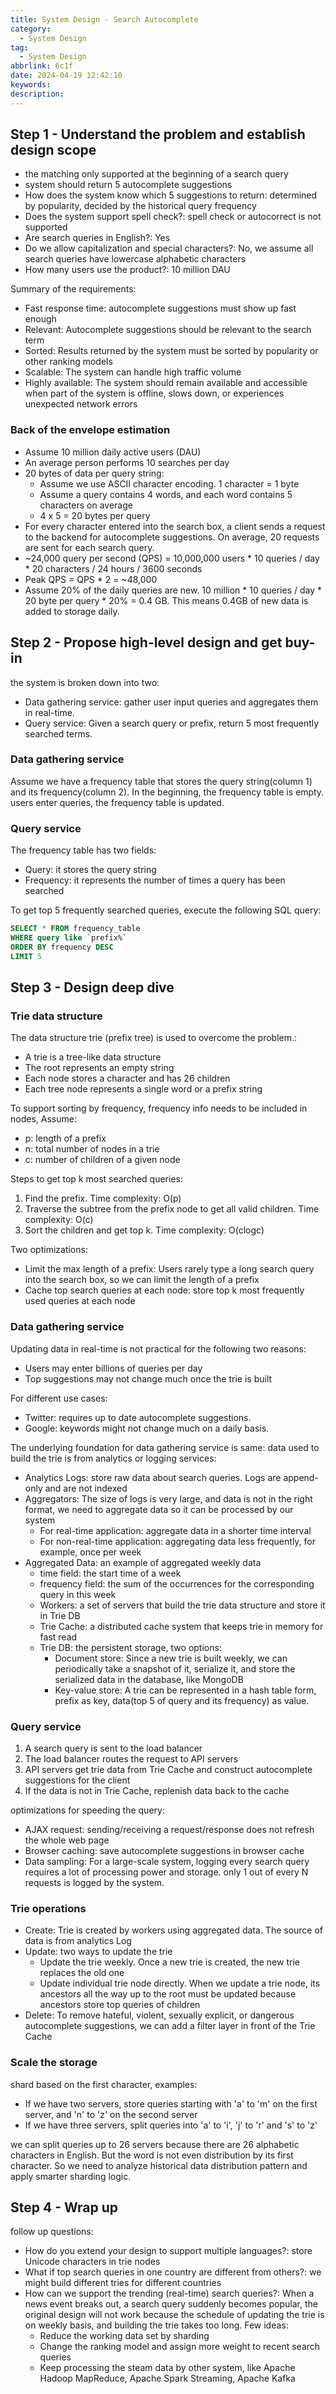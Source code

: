 ```yaml
---
title: System Design - Search Autocomplete
category:
  - System Design
tag:
  - System Design
abbrlink: 6c1f
date: 2024-04-19 12:42:10
keywords:
description:
---
```


## Step 1 - Understand the problem and establish design scope
* the matching only supported at the beginning of a search query
* system should return 5 autocomplete suggestions
* How does the system know which 5 suggestions to return: determined by popularity, decided by the historical query frequency
* Does the system support spell check?: spell check or autocorrect is not supported
* Are search queries in English?: Yes
* Do we allow capitalization and special characters?: No, we assume all search queries have lowercase alphabetic characters
* How many users use the product?: 10 million DAU

Summary of the requirements:
* Fast response time: autocomplete suggestions must show up fast enough
* Relevant: Autocomplete suggestions should be relevant to the search term
* Sorted: Results returned by the system must be sorted by popularity or other ranking models
* Scalable: The system can handle high traffic volume
* Highly available: The system should remain available and accessible when part of the system is offline, slows down, or experiences unexpected network errors

### Back of the envelope estimation
* Assume 10 million daily active users (DAU)
* An average person performs 10 searches per day
* 20 bytes of data per query string:
    * Assume we use ASCII character encoding. 1 character = 1 byte
    * Assume a query contains 4 words, and each word contains 5 characters on average
    * 4 x 5 = 20 bytes per query
* For every character entered into the search box, a client sends a request to the backend for autocomplete suggestions. On average, 20 requests are sent for each search query.
* ~24,000 query per second (QPS) = 10,000,000 users * 10 queries / day * 20 characters / 24 hours / 3600 seconds
* Peak QPS = QPS * 2 = ~48,000
* Assume 20% of the daily queries are new. 10 million * 10 queries / day * 20 byte per query * 20% = 0.4 GB. This means 0.4GB of new data is added to storage daily.


## Step 2 - Propose high-level design and get buy-in
the system is broken down into two:
* Data gathering service: gather user input queries and aggregates them in real-time.
* Query service: Given a search query or prefix, return 5 most frequently searched terms.

### Data gathering service
Assume we have a frequency table that stores the query string(column 1) and its frequency(column 2).  In the beginning, the frequency table is empty. users enter queries, the frequency table is updated.

### Query service
The frequency table has two fields:
* Query: it stores the query string
* Frequency: it represents the number of times a query has been searched

To get top 5 frequently searched queries, execute the following SQL query:
```sql
SELECT * FROM frequency_table
WHERE query like `prefix%`
ORDER BY frequency DESC
LIMIT 5
```


## Step 3 - Design deep dive
### Trie data structure
The data structure trie (prefix tree) is used to overcome the problem.:
* A trie is a tree-like data structure
* The root represents an empty string
* Each node stores a character and has 26 children
* Each tree node represents a single word or a prefix string

To support sorting by frequency, frequency info needs to be included in nodes, Assume:
* p: length of a prefix
* n: total number of nodes in a trie
* c: number of children of a given node

Steps to get top k most searched queries:
1. Find the prefix. Time complexity: O(p)
2. Traverse the subtree from the prefix node to get all valid children. Time complexity: O(c)
3. Sort the children and get top k. Time complexity: O(clogc)

Two optimizations:
* Limit the max length of a prefix: Users rarely type a long search query into the search box, so we can limit the length of a prefix
* Cache top search queries at each node: store top k most frequently used queries at each node

### Data gathering service
Updating data in real-time is not practical for the following two reasons:
* Users may enter billions of queries per day
* Top suggestions may not change much once the trie is built

For different use cases:
* Twitter: requires up to date autocomplete suggestions.
* Google: keywords might not change much on a daily basis.

The underlying foundation for data gathering service is same: data used to build the trie is from analytics or logging services:
* Analytics Logs: store raw data about search queries. Logs are append-only and are not indexed
* Aggregators: The size of logs is very large, and data is not in the right format, we need to aggregate data so it can be processed by our system
    * For real-time application: aggregate data in a shorter time interval
    * For non-real-time application: aggregating data less frequently, for example, once per week
* Aggregated Data: an example of aggregated weekly data
    * time field: the start time of a week
    * frequency field: the sum of the occurrences for the corresponding query in this week
    * Workers: a set of servers that build the trie data structure and store it in Trie DB
    * Trie Cache: a distributed cache system that keeps trie in memory for fast read
    * Trie DB: the persistent storage, two options:
        * Document store: Since a new trie is built weekly, we can periodically take a snapshot of it, serialize it, and store the serialized data in the database, like MongoDB
        * Key-value store: A trie can be represented in a hash table form, prefix as key, data(top 5 of query and its frequency) as value.

### Query service
1. A search query is sent to the load balancer
2. The load balancer routes the request to API servers
3. API servers get trie data from Trie Cache and construct autocomplete suggestions for the client
4. If the data is not in Trie Cache, replenish data back to the cache

optimizations for speeding the query:
* AJAX request: sending/receiving a request/response does not refresh the whole web page
* Browser caching: save autocomplete suggestions in browser cache
* Data sampling: For a large-scale system, logging every search query requires a lot of processing power and storage. only 1 out of every N requests is logged by the system.

### Trie operations
* Create: Trie is created by workers using aggregated data. The source of data is from analytics Log
* Update: two ways to update the trie
    * Update the trie weekly. Once a new trie is created, the new trie replaces the old one
    * Update individual trie node directly. When we update a trie node, its ancestors all the way up to the root must be updated because ancestors store top queries of children
* Delete: To remove hateful, violent, sexually explicit, or dangerous autocomplete suggestions, we can add a filter layer in front of the Trie Cache

### Scale the storage
shard based on the first character, examples:
* If we have two servers, store queries starting with 'a' to 'm' on the first server, and 'n' to 'z' on the second server
* If we have three servers, split queries into 'a' to 'i', 'j' to 'r' and 's' to 'z'

we can split queries up to 26 servers because there are 26 alphabetic characters in English. But the word is not even distribution by its first character. So we need to analyze historical data distribution pattern and apply smarter sharding logic.


## Step 4 - Wrap up
follow up questions:
* How do you extend your design to support multiple languages?: store Unicode characters in trie nodes
* What if top search queries in one country are different from others?: we might build different tries for different countries
* How can we support the trending (real-time) search queries?: When a news event breaks out, a search query suddenly becomes popular, the original design will not work because the schedule of updating the trie is on weekly basis, and building the trie takes too long. Few ideas:
    * Reduce the working data set by sharding
    * Change the ranking model and assign more weight to recent search queries
    * Keep processing the steam data by other system, like Apache Hadoop MapReduce, Apache Spark Streaming, Apache Kafka

